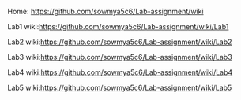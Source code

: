 Home: https://github.com/sowmya5c6/Lab-assignment/wiki

Lab1 wiki:https://github.com/sowmya5c6/Lab-assignment/wiki/Lab1

Lab2 wiki:https://github.com/sowmya5c6/Lab-assignment/wiki/Lab2

Lab3 wiki:https://github.com/sowmya5c6/Lab-assignment/wiki/Lab3

Lab4 wiki:https://github.com/sowmya5c6/Lab-assignment/wiki/Lab4

Lab5 wiki:https://github.com/sowmya5c6/Lab-assignment/wiki/Lab5
